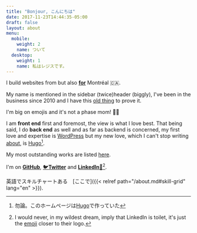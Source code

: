 ```yaml
---
title: "Bonjour, こんにちは"
date: 2017-11-23T14:44:35-05:00
draft: false
layout: about
menu:
  mobile:
    weight: 2
    name: ついて
  desktop: 
    weight: 1
    name: 私はレジスです。
---
```


I build websites from but also [**for**](/project_tags/mtl/) Montréal 🇨🇦.

My name is mentioned in the <span class="desktop-inline">sidebar (twice)</span><span class="mobile-inline tablet-inline">header (biggly)</span>, I've been in the business since 2010 and I have this [old thing](https://regisphilibert.com/2011/) to prove it.

I'm big on emojis and it's not a phase mom! 🤷🏻

I am __front end__ first and foremost, the view is what I love best. That being said, I do __back end__ as well and as far as backend is concerned, my first love and expertise is [WordPress](/project_tags/wordpress) but my new love, which I can't stop writing [about](/tags/hugo), is [Hugo](http://gohugo.io/)[^1].

My most outstanding works are listed [here](/).

I'm on <span class="black-color">[__GitHub__](https://github.com/regisphilibert)</span>, <span class="twitter-color">[🐦__Twitter__](https://twitter.com/regisphilibert)</span> and <span class="black-color">[__LinkedIn__🚾](https://www.linkedin.com/in/regisphilibert)</span>[^2].

英語でスキルチャートある　[ここで]({{< relref path="/about.md#skill-grid" lang="en" >}}).

[^2]: I would never, in my wildest dream, imply that LinkedIn is toilet, it's just the [emoji](https://emojipedia.org/water-closet/) closer to their logo.

[^1]: 勿論。このホームページは[Hugo](http://gohugo.io/)で作っていた